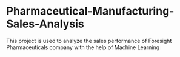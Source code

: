 # Pharmaceutical-Manufacturing-Sales-Analysis
This project is used to analyze the sales performance of Foresight Pharmaceuticals company with the help of Machine Learning
